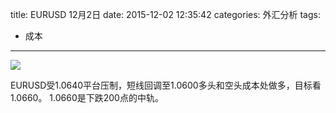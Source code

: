 title: EURUSD 12月2日
date: 2015-12-02 12:35:42
categories: 外汇分析
tags:
- 成本
---
![](http://eurusd.qiniudn.com/117.png)

EURUSD受1.0640平台压制，短线回调至1.0600多头和空头成本处做多，目标看1.0660。 1.0660是下跌200点的中轨。

